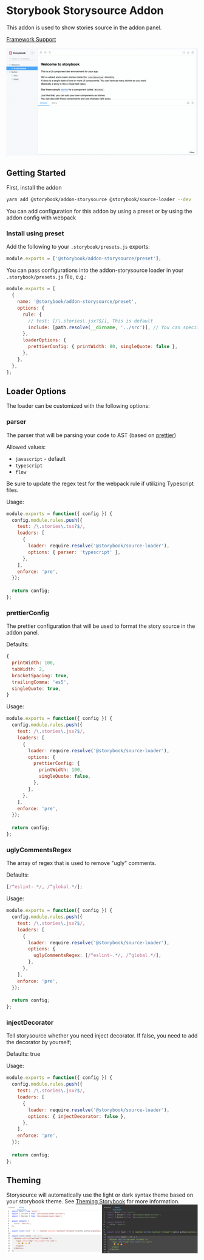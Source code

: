 # Storybook Storysource Addon

This addon is used to show stories source in the addon panel.

[Framework Support](https://github.com/storybookjs/storybook/blob/master/ADDONS_SUPPORT.md)

![Storysource Demo](./docs/demo.gif)

## Getting Started

First, install the addon

```sh
yarn add @storybook/addon-storysource @storybook/source-loader --dev
```

You can add configuration for this addon by using a preset or by using the addon config with webpack

### Install using preset

Add the following to your `.storybook/presets.js` exports:

```js
module.exports = ['@storybook/addon-storysource/preset'];
```

You can pass configurations into the addon-storysource loader in your `.storybook/presets.js` file, e.g.:

```javascript
module.exports = [
  {
    name: '@storybook/addon-storysource/preset',
    options: {
      rule: {
        // test: [/\.stories\.jsx?$/], This is default
        include: [path.resolve(__dirname, '../src')], // You can specify directories
      },
      loaderOptions: {
        prettierConfig: { printWidth: 80, singleQuote: false },
      },
    },
  },
];
```

## Loader Options

The loader can be customized with the following options:

### parser

The parser that will be parsing your code to AST (based on [prettier](https://github.com/prettier/prettier/tree/master/src/language-js))

Allowed values:

- `javascript` - default
- `typescript`
- `flow`

Be sure to update the regex test for the webpack rule if utilizing Typescript files.

Usage:

```js
module.exports = function({ config }) {
  config.module.rules.push({
    test: /\.stories\.tsx?$/,
    loaders: [
      {
        loader: require.resolve('@storybook/source-loader'),
        options: { parser: 'typescript' },
      },
    ],
    enforce: 'pre',
  });

  return config;
};
```

### prettierConfig

The prettier configuration that will be used to format the story source in the addon panel.

Defaults:

```js
{
  printWidth: 100,
  tabWidth: 2,
  bracketSpacing: true,
  trailingComma: 'es5',
  singleQuote: true,
}
```

Usage:

```js
module.exports = function({ config }) {
  config.module.rules.push({
    test: /\.stories\.jsx?$/,
    loaders: [
      {
        loader: require.resolve('@storybook/source-loader'),
        options: {
          prettierConfig: {
            printWidth: 100,
            singleQuote: false,
          },
        },
      },
    ],
    enforce: 'pre',
  });

  return config;
};
```

### uglyCommentsRegex

The array of regex that is used to remove "ugly" comments.

Defaults:

```js
[/^eslint-.*/, /^global.*/];
```

Usage:

```js
module.exports = function({ config }) {
  config.module.rules.push({
    test: /\.stories\.jsx?$/,
    loaders: [
      {
        loader: require.resolve('@storybook/source-loader'),
        options: {
          uglyCommentsRegex: [/^eslint-.*/, /^global.*/],
        },
      },
    ],
    enforce: 'pre',
  });

  return config;
};
```

### injectDecorator

Tell storysource whether you need inject decorator. If false, you need to add the decorator by yourself;

Defaults: true

Usage:

```js
module.exports = function({ config }) {
  config.module.rules.push({
    test: /\.stories\.jsx?$/,
    loaders: [
      {
        loader: require.resolve('@storybook/source-loader'),
        options: { injectDecorator: false },
      },
    ],
    enforce: 'pre',
  });

  return config;
};
```

## Theming

Storysource will automatically use the light or dark syntax theme based on your storybook theme. See [Theming Storybook](https://storybook.js.org/docs/configurations/theming/) for more information.
![Storysource Light/Dark Themes](./docs/theming-light-dark.png)
